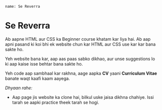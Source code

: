 ```ngMeta
name: Se Reverra
```

# Se Reverra

Ab aapne HTML aur CSS ka Beginner course khatam kar liya hai. Ab aap apni pasand ki koi bhi ek website chun kar HTML aur CSS use kar kar bana sakte ho.

Yeh website bana kar, aap aas paas sabko dikhao, aur unse suggestions lo ki aap kaise isse behtar bana sakte ho.

Yeh code aap sambhaal kar rakhna, aage aapka **CV** yaani **Curriculum Vitae** banate waqt kaafi kaam aayega.

_Dhyaan rahe:_

* Aap page jis website ka clone hai, bilkul uske jaisa dikhna chahiye. Issi tarah se aapki practice theek tarah se hogi.

